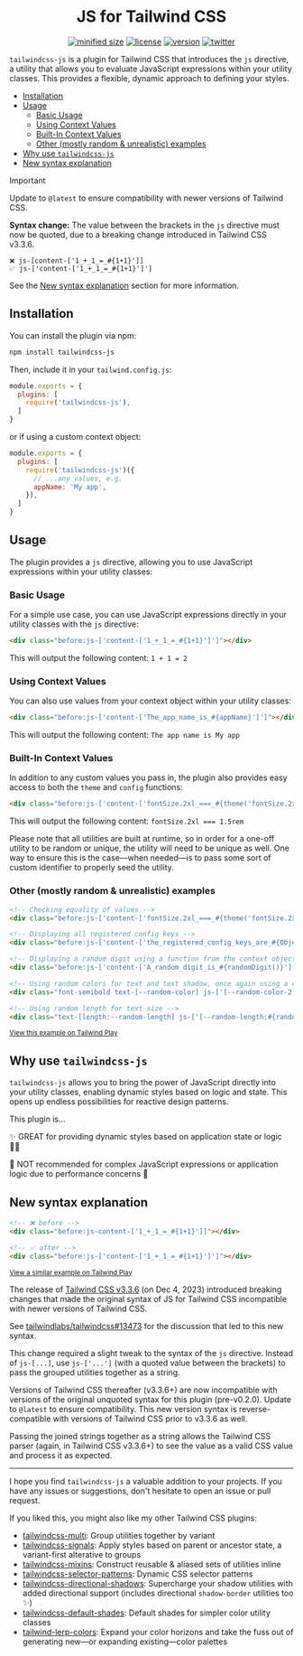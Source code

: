 <h1 align="center">JS for Tailwind CSS</h1>

<div align="center">

[![minified size](https://img.shields.io/bundlephobia/min/tailwindcss-js)](https://bundlephobia.com/package/tailwindcss-js)
[![license](https://img.shields.io/github/license/brandonmcconnell/tailwindcss-js?label=license)](https://github.com/brandonmcconnell/tailwindcss-js/blob/main/LICENSE)
[![version](https://img.shields.io/npm/v/tailwindcss-js)](https://www.npmjs.com/package/tailwindcss-js)
[![twitter](https://img.shields.io/twitter/follow/branmcconnell)](https://twitter.com/branmcconnell)

</div>

`tailwindcss-js` is a plugin for Tailwind CSS that introduces the `js` directive, a utility that allows you to evaluate JavaScript expressions within your utility classes. This provides a flexible, dynamic approach to defining your styles.

- [Installation](#installation)
- [Usage](#usage)
  - [Basic Usage](#basic-usage)
  - [Using Context Values](#using-context-values)
  - [Built-In Context Values](#built-in-context-values)
  - [Other (mostly random \& unrealistic) examples](#other-mostly-random--unrealistic-examples)
- [Why use `tailwindcss-js`](#why-use-tailwindcss-js)
- [New syntax explanation](#new-syntax-explanation)

> [!IMPORTANT]
> Update to `@latest` to ensure compatibility with newer versions of Tailwind CSS.
> 
> **Syntax change:** The value between the brackets in the `js` directive must now be quoted, due to a breaking change introduced in Tailwind CSS v3.3.6.
> ```
> ❌ js-[content-['1_+_1_=_#{1+1}']]
> ✅ js-['content-['1_+_1_=_#{1+1}']']
> ```
> See the [New syntax explanation](#new-syntax-explanation) section for more information.

## Installation

You can install the plugin via npm:

```bash
npm install tailwindcss-js
```

Then, include it in your `tailwind.config.js`:

```js
module.exports = {
  plugins: [
    require('tailwindcss-js'),
  ]
}
```

or if using a custom context object:

```js
module.exports = {
  plugins: [
    require('tailwindcss-js')({
      // ...any values, e.g.
      appName: 'My app',
    }),
  ]
}
```

## Usage

The plugin provides a `js` directive, allowing you to use JavaScript expressions within your utility classes:

### Basic Usage

For a simple use case, you can use JavaScript expressions directly in your utility classes with the `js` directive:

```html
<div class="before:js-['content-['1_+_1_=_#{1+1}']']"></div>
```

This will output the following content: `1 + 1 = 2`

### Using Context Values

You can also use values from your context object within your utility classes:

```html
<div class="before:js-['content-['The_app_name_is_#{appName}']']"></div>
```

This will output the following content: `The app name is My app`

### Built-In Context Values

In addition to any custom values you pass in, the plugin also provides easy access to both the `theme` and `config` functions:

```html
<div class="before:js-['content-['fontSize.2xl_===_#{theme('fontSize.2xl')}']']"></div>
```

This will output the following content: `fontSize.2xl === 1.5rem`

Please note that all utilities are built at runtime, so in order for a one-off utility to be random or unique, the utility will need to be unique as well. One way to ensure this is the case—when needed—is to pass some sort of custom identifier to properly seed the utility.

### Other (mostly random & unrealistic) examples

```html
<!-- Checking equality of values -->
<div class="before:js-['content-['fontSize.2xl_===_#{theme('fontSize.2xl')}']']"></div>

<!-- Displaying all registered config keys -->
<div class="before:js-['content-['the_registered_config_keys_are_#{Object.keys(config()).join(',_')}']']"></div>

<!-- Displaying a random digit using a function from the context object -->
<div class="before:js-['content-['A_random_digit_is_#{randomDigit()}']']"></div>

<!-- Using random colors for text and text shadow, once again using a custom function from the context object -->
<div class="font-semibold text-[--random-color] js-['[--random-color-2:#{randomColor()}]'] js-['[--random-color:#{randomColor()}]'] [text-shadow:1px_2px_0_var(--random-color-2)]">Random_colors_ftw!</div>

<!-- Using random length for text size -->
<div class="text-[length:--random-length] js-['[--random-length:#{randomRange(16,22)}px]']">Random sizes too 🤯</div>
```
<sup>[View this example on Tailwind Play](https://play.tailwindcss.com/l4VSXZP2gd)</sup>

## Why use `tailwindcss-js`

`tailwindcss-js` allows you to bring the power of JavaScript directly into your utility classes, enabling dynamic styles based on logic and state. This opens up endless possibilities for reactive design patterns.

This plugin is…

✨ GREAT for providing dynamic styles based on application state or logic 👏🏼

😬 NOT recommended for complex JavaScript expressions or application logic due to performance concerns 👀

## New syntax explanation

```html
<!-- ❌ before -->
<div class="before:js-content-['1_+_1_=_#{1+1}']]"></div>

<!-- ✅ after -->
<div class="before:js-['content-['1_+_1_=_#{1+1}']']"></div>
```
<sup>[View a similar example on Tailwind Play](https://play.tailwindcss.com/SSN6P4Vcme)</sup>

The release of [Tailwind CSS v3.3.6](https://github.com/tailwindlabs/tailwindcss/releases/tag/v3.3.6) (on Dec 4, 2023) introduced breaking changes that made the original syntax of JS for Tailwind CSS incompatible with newer versions of Tailwind CSS.

See [tailwindlabs/tailwindcss#13473](https://github.com/tailwindlabs/tailwindcss/issues/13473) for the discussion that led to this new syntax.

This change required a slight tweak to the syntax of the `js` directive. Instead of `js-[...]`, use `js-['...']` (with a quoted value between the brackets) to pass the grouped utilities together as a string.

Versions of Tailwind CSS thereafter (v3.3.6+) are now incompatible with versions of the original unquoted syntax for this plugin (pre-v0.2.0). Update to `@latest` to ensure compatibility. This new version syntax is reverse-compatible with versions of Tailwind CSS prior to v3.3.6 as well.

Passing the joined strings together as a string allows the Tailwind CSS parser (again, in Tailwind CSS v3.3.6+) to see the value as a valid CSS value and process it as expected.

---

I hope you find `tailwindcss-js` a valuable addition to your projects. If you have any issues or suggestions, don't hesitate to open an issue or pull request.

If you liked this, you might also like my other Tailwind CSS plugins:
* [tailwindcss-multi](https://github.com/brandonmcconnell/tailwindcss-multi): Group utilities together by variant
* [tailwindcss-signals](https://github.com/brandonmcconnell/tailwindcss-signals): Apply styles based on parent or ancestor state, a variant-first alterative to groups
* [tailwindcss-mixins](https://github.com/brandonmcconnell/tailwindcss-mixins): Construct reusable & aliased sets of utilities inline
* [tailwindcss-selector-patterns](https://github.com/brandonmcconnell/tailwindcss-selector-patterns): Dynamic CSS selector patterns
* [tailwindcss-directional-shadows](https://github.com/brandonmcconnell/tailwindcss-directional-shadows): Supercharge your shadow utilities with added directional support (includes directional `shadow-border` utilities too ✨)
* [tailwindcss-default-shades](https://github.com/brandonmcconnell/tailwindcss-default-shades): Default shades for simpler color utility classes
* [tailwind-lerp-colors](https://github.com/brandonmcconnell/tailwind-lerp-colors): Expand your color horizons and take the fuss out of generating new—or expanding existing—color palettes